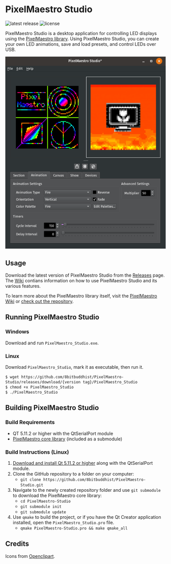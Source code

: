 # PixelMaestro Studio

![latest release](https://img.shields.io/github/release/8bitbuddhist/pixelmaestro-studio.svg) ![license](https://img.shields.io/github/license/8bitbuddhist/pixelmaestro-studio.svg)

PixelMaestro Studio is a desktop application for controlling LED displays using the [PixelMaestro library](https://github.com/8bitbuddhist/PixelMaestro). Using PixelMaestro Studio, you can create your own LED animations, save and load presets, and control LEDs over USB.

![screenshot](screenshot.png)

## Usage

Download the latest version of PixelMaestro Studio from the [Releases](https://github.com/8bitbuddhist/PixelMaestro-Studio/releases) page. The [Wiki](https://github.com/8bitbuddhist/PixelMaestro-Studio/wiki) contians information on how to use PixelMaestro Studio and its various features.

To learn more about the PixelMaestro library itself, visit the [PixelMaestro Wiki](https://github.com/8bitbuddhist/PixelMaestro/wiki) or [check out the repository](https://github.com/8bitbuddhist/PixelMaestro/).

## Running PixelMaestro Studio

### Windows

Download and run `PixelMaestro_Studio.exe`.

### Linux

Download `PixelMaestro_Studio`, mark it as executable, then run it.

```
$ wget https://github.com/8bitbuddhist/PixelMaestro-Studio/releases/download/{version tag}/PixelMaestro_Studio
$ chmod +x PixelMaestro_Studio
$ ./PixelMaestro_Studio
```

## Building PixelMaestro Studio

### Build Requirements
- QT 5.11.2 or higher with the QtSerialPort module
- [PixelMaestro core library](https://github.com/8bitbuddhist/PixelMaestro) (included as a submodule)

### Build Instructions (Linux)
1. [Download and install Qt 5.11.2 or higher](https://www.qt.io/download) along with the QtSerialPort module.
2. Clone the GitHub repository to a folder on your computer:
	- `git clone https://github.com/8bitbuddhist/PixelMaestro-Studio.git`
3. Navigate to the newly created repository folder and use `git submodule` to download the PixelMaestro core library:
	- `cd PixelMaestro-Studio`
	- `git submodule init`
	- `git submodule update`
4. Use `qmake` to build the project, or if you have the Qt Creator application installed, open the `PixelMaestro_Studio.pro` file.
	- `qmake PixelMaestro-Studio.pro && make qmake_all`

## Credits

Icons from [Openclipart](https://openclipart.org/).
